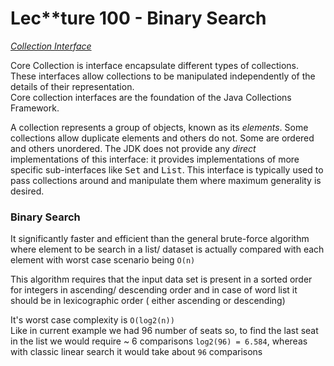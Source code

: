 # Lec**ture 100 - Binary Search

[_Collection Interface_](https://docs.oracle.com/javase/tutorial/collections/interfaces/index.html)

Core Collection is interface encapsulate different types of collections. <br />
These interfaces allow collections to be manipulated independently of the details of their representation. <br /> 
Core collection interfaces are the foundation of the Java Collections Framework. <br />
 
A collection represents a group of objects, known as its <i>elements</i>.  Some collections allow duplicate elements 
and others do not.  Some are ordered and others unordered.  The JDK does not provide any <i>direct</i> 
implementations of this interface: it provides implementations of more specific sub-interfaces like <tt>Set</tt> and 
<tt>List</tt>.  This interface is typically used to pass collections around and manipulate them where maximum 
generality is desired.

### Binary Search 
It significantly faster and efficient than the general brute-force algorithm where element to be search in a list/ 
dataset is actually compared with each element with worst case scenario being `O(n)`

This algorithm requires that the input data set is present in a sorted order for integers in ascending/ descending 
order and in case of word list it should be in lexicographic order ( either ascending or descending)

It's worst case complexity is `O(log2(n))` <br />
Like in current example we had 96 number of seats so, to find the last seat in the list we would require ~ 6 
comparisons `log2(96) = 6.584`, whereas with classic linear search it would take about `96` comparisons
